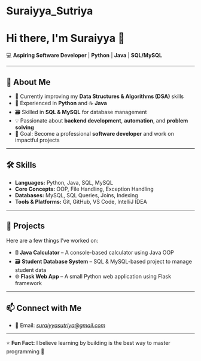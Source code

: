 # Suraiyya_Sutriya

# Hi there, I'm Suraiyya 👋

💻 **Aspiring Software Developer** | **Python** | **Java** | **SQL/MySQL**

---

## 🚀 About Me
- 🌱 Currently improving my **Data Structures & Algorithms (DSA)** skills
- 🐍 Experienced in **Python** and ☕ **Java**
- 🗃️ Skilled in **SQL & MySQL** for database management
- 💡 Passionate about **backend development**, **automation**, and **problem solving**
- 🎯 Goal: Become a professional **software developer** and work on impactful projects

---

## 🛠 Skills
- **Languages:** Python, Java, SQL, MySQL
- **Core Concepts:** OOP, File Handling, Exception Handling
- **Databases:** MySQL, SQL Queries, Joins, Indexing
- **Tools & Platforms:** Git, GitHub, VS Code, IntelliJ IDEA

---

## 📌 Projects
Here are a few things I’ve worked on:
- 🖩 **Java Calculator** – A console-based calculator using Java OOP
- 🗃️ **Student Database System** – SQL & MySQL-based project to manage student data
- 🌐 **Flask Web App** – A small Python web application using Flask framework

---

## 📫 Connect with Me
- 📧 Email: *suraiyyasutriya@gmail.com*

---

⭐ **Fun Fact:** I believe learning by building is the best way to master programming 🚀
